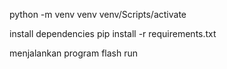 python -m venv venv
venv/Scripts/activate

install dependencies
pip install -r requirements.txt

menjalankan program
flash run
